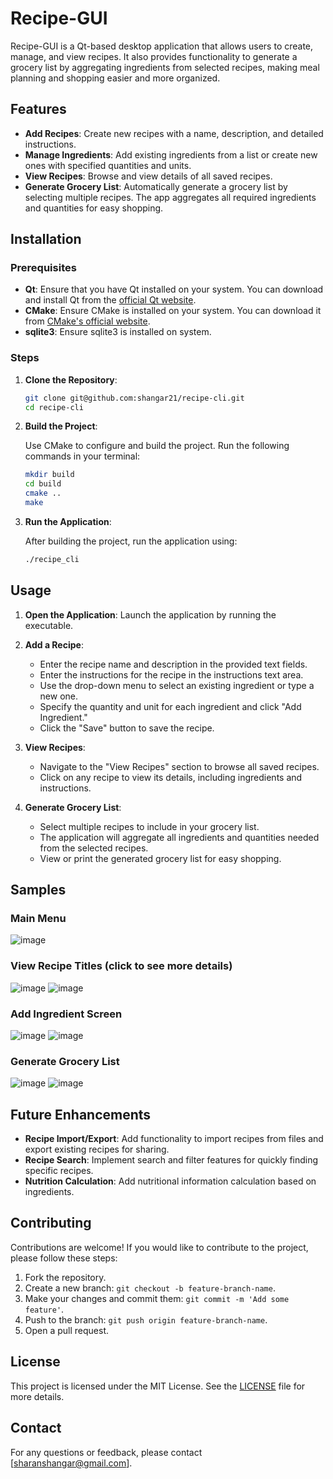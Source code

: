 # Recipe-GUI

Recipe-GUI is a Qt-based desktop application that allows users to create, manage, and view recipes. It also provides functionality to generate a grocery list by aggregating ingredients from selected recipes, making meal planning and shopping easier and more organized.

## Features

- **Add Recipes**: Create new recipes with a name, description, and detailed instructions.
- **Manage Ingredients**: Add existing ingredients from a list or create new ones with specified quantities and units.
- **View Recipes**: Browse and view details of all saved recipes.
- **Generate Grocery List**: Automatically generate a grocery list by selecting multiple recipes. The app aggregates all required ingredients and quantities for easy shopping.

## Installation

### Prerequisites

- **Qt**: Ensure that you have Qt installed on your system. You can download and install Qt from the [official Qt website](https://www.qt.io/download).
- **CMake**: Ensure CMake is installed on your system. You can download it from [CMake's official website](https://cmake.org/download/).
- **sqlite3**: Ensure sqlite3 is installed on system.

### Steps

1. **Clone the Repository**:

    ```bash
    git clone git@github.com:shangar21/recipe-cli.git
    cd recipe-cli
    ```

2. **Build the Project**:

    Use CMake to configure and build the project. Run the following commands in your terminal:

    ```bash
    mkdir build
    cd build
    cmake ..
    make
    ```

3. **Run the Application**:

    After building the project, run the application using:

    ```bash
    ./recipe_cli
    ```

## Usage

1. **Open the Application**: Launch the application by running the executable.

2. **Add a Recipe**:
   - Enter the recipe name and description in the provided text fields.
   - Enter the instructions for the recipe in the instructions text area.
   - Use the drop-down menu to select an existing ingredient or type a new one.
   - Specify the quantity and unit for each ingredient and click "Add Ingredient."
   - Click the "Save" button to save the recipe.

3. **View Recipes**:
   - Navigate to the "View Recipes" section to browse all saved recipes.
   - Click on any recipe to view its details, including ingredients and instructions.

4. **Generate Grocery List**:
   - Select multiple recipes to include in your grocery list.
   - The application will aggregate all ingredients and quantities needed from the selected recipes.
   - View or print the generated grocery list for easy shopping.
  
## Samples

### Main Menu
![image](https://github.com/user-attachments/assets/5208c95d-c912-4935-ac77-347d567f1385)

### View Recipe Titles (click to see more details)
![image](https://github.com/user-attachments/assets/c7199540-c8ca-41d4-a3f4-4ef78837a0c1)
![image](https://github.com/user-attachments/assets/d4c63b31-7fca-45af-9b03-8ca060d17f6c)


### Add Ingredient Screen
![image](https://github.com/user-attachments/assets/fa25204c-679e-4fa0-a3c2-1115f04334b3)
![image](https://github.com/user-attachments/assets/5d184c29-9244-40ee-80ff-90e97c5b9b96)

### Generate Grocery List
![image](https://github.com/user-attachments/assets/82cbf37b-a861-4f9f-a366-3b9a4f4a6e84)
![image](https://github.com/user-attachments/assets/a65992ab-3094-4db5-8c65-d34e3c3e70be)


## Future Enhancements

- **Recipe Import/Export**: Add functionality to import recipes from files and export existing recipes for sharing.
- **Recipe Search**: Implement search and filter features for quickly finding specific recipes.
- **Nutrition Calculation**: Add nutritional information calculation based on ingredients.

## Contributing

Contributions are welcome! If you would like to contribute to the project, please follow these steps:

1. Fork the repository.
2. Create a new branch: `git checkout -b feature-branch-name`.
3. Make your changes and commit them: `git commit -m 'Add some feature'`.
4. Push to the branch: `git push origin feature-branch-name`.
5. Open a pull request.

## License

This project is licensed under the MIT License. See the [LICENSE](LICENSE) file for more details.

## Contact

For any questions or feedback, please contact [sharanshangar@gmail.com].

